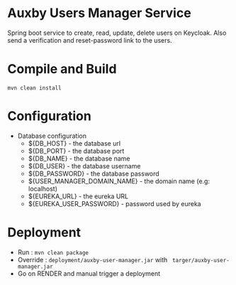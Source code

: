 # Auxby Users Manager Service

Spring boot service to create, read, update, delete users on Keycloak. Also send a
verification and reset-password link to the users.

# Compile and Build

    mvn clean install

# Configuration


* Database configuration
    * ${DB_HOST} - the database url
    * ${DB_PORT} - the database port
    * ${DB_NAME} - the database name
    * ${DB_USER} - the database username
    * ${DB_PASSWORD} - the database password
    * ${USER_MANAGER_DOMAIN_NAME} - the domain name (e.g: localhost)
    * ${EUREKA_URL} - the eureka URL
    * ${EUREKA_USER_PASSWORD} - password used by eureka

# Deployment

* Run : <code>mvn clean package</code>
* Override : <code>deployment/auxby-user-manager.jar</code> with <code> targer/auxby-user-manager.jar</code>
* Go on RENDER and manual trigger a deployment
